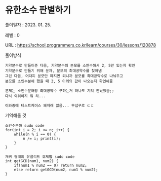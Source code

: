 # 유한소수 판별하기
풀이일자 : 2023. 01. 25.  
    
레벨 : 0   

URL : https://school.programmers.co.kr/learn/courses/30/lessons/120878  
    
풀이방식    

    기약분수로 만들어준 다음, 기약분수의 분모를 소인수해서 2, 5만 있는지 확인
    기약분수로 만들기 위해 분자, 분모의 최대공약수를 찾아냄
    그런 다음, 어차피 분모만 따지면 되니까 분모를 최대공약수로 나눠주고
    분모를 소인수분해 했을 때 2, 5 이외의 값이 나오는지 확인해줌

    문제는 소인수분해랑 최대공약수 구하는거 하나도 기억 안났었음;;
    다시 외워야지 뭐 하...

    이와중에 테스트케이스 왜저래 많음... 무섭구로 ㄷㄷ


기억해둘 것  
    
    소인수분해 sudo code
    for(int i = 2; i <= n; i++) {
        while(n % i == 0) {
            n /= i; print(i);
        }
    }
    
    재귀 형태의 유클리드 호제법 sudo code
    int getGCD(num1, num2) {
        if(num1 % num2 == 0) return num2;
        else return getGCD(num2, num1 % num2);
    }
